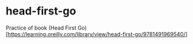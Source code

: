# head-first-go
Practice of book (Head First Go)[https://learning.oreilly.com/library/view/head-first-go/9781491969540/]
